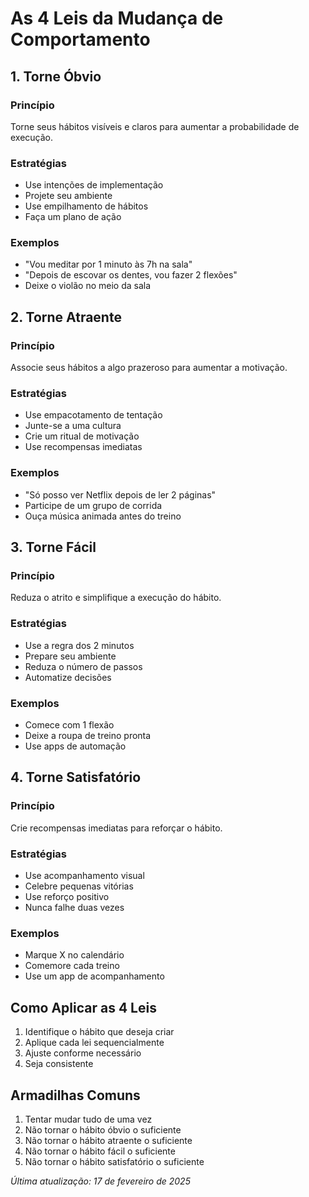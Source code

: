 # As 4 Leis da Mudança de Comportamento

## 1. Torne Óbvio
### Princípio
Torne seus hábitos visíveis e claros para aumentar a probabilidade de execução.

### Estratégias
- Use intenções de implementação
- Projete seu ambiente
- Use empilhamento de hábitos
- Faça um plano de ação

### Exemplos
- "Vou meditar por 1 minuto às 7h na sala"
- "Depois de escovar os dentes, vou fazer 2 flexões"
- Deixe o violão no meio da sala

## 2. Torne Atraente
### Princípio
Associe seus hábitos a algo prazeroso para aumentar a motivação.

### Estratégias
- Use empacotamento de tentação
- Junte-se a uma cultura
- Crie um ritual de motivação
- Use recompensas imediatas

### Exemplos
- "Só posso ver Netflix depois de ler 2 páginas"
- Participe de um grupo de corrida
- Ouça música animada antes do treino

## 3. Torne Fácil
### Princípio
Reduza o atrito e simplifique a execução do hábito.

### Estratégias
- Use a regra dos 2 minutos
- Prepare seu ambiente
- Reduza o número de passos
- Automatize decisões

### Exemplos
- Comece com 1 flexão
- Deixe a roupa de treino pronta
- Use apps de automação

## 4. Torne Satisfatório
### Princípio
Crie recompensas imediatas para reforçar o hábito.

### Estratégias
- Use acompanhamento visual
- Celebre pequenas vitórias
- Use reforço positivo
- Nunca falhe duas vezes

### Exemplos
- Marque X no calendário
- Comemore cada treino
- Use um app de acompanhamento

## Como Aplicar as 4 Leis
1. Identifique o hábito que deseja criar
2. Aplique cada lei sequencialmente
3. Ajuste conforme necessário
4. Seja consistente

## Armadilhas Comuns
1. Tentar mudar tudo de uma vez
2. Não tornar o hábito óbvio o suficiente
3. Não tornar o hábito atraente o suficiente
4. Não tornar o hábito fácil o suficiente
5. Não tornar o hábito satisfatório o suficiente

*Última atualização: 17 de fevereiro de 2025* 